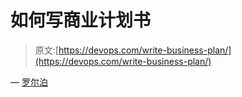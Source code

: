 # 如何写商业计划书

> 原文:[https://devops.com/write-business-plan/](https://devops.com/write-business-plan/)

— [罗尔泊](https://devops.com/author/breselman/)